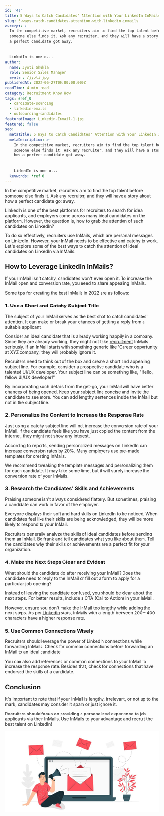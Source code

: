 ```yaml
---
id: '41'
title: 5 Ways to Catch Candidates' Attention with Your LinkedIn InMails
slug: 5-ways-catch-candidates-attention-with-linkedin-inmails
excerpt: >-
  In the competitive market, recruiters aim to find the top talent before
  someone else finds it. Ask any recruiter, and they will have a story about how
  a perfect candidate got away.


  LinkedIn is one o...
author:
  name: Jyoti Shukla
  role: Senior Sales Manager
  avatar: /jyoti.jpg
publishedAt: 2022-06-27T00:00:00.000Z
readTime: 4 min read
category: Recruitment Know How
tags: &ref_0
  - candidate-sourcing
  - linkedin-emails
  - outsourcing-candidates
featuredImage: Linkedin-Inmail-1.jpg
featured: false
seo:
  metaTitle: 5 Ways to Catch Candidates' Attention with Your LinkedIn InMails
  metaDescription: >-
    In the competitive market, recruiters aim to find the top talent before
    someone else finds it. Ask any recruiter, and they will have a story about
    how a perfect candidate got away.


    LinkedIn is one o...
  keywords: *ref_0
---
```


In the competitive market, recruiters aim to find the top talent before someone else finds it. Ask any recruiter, and they will have a story about how a perfect candidate got away.

LinkedIn is one of the best platforms for recruiters to search for ideal applicants, and employers come across many ideal candidates on the platform. However, the question is, how to grab the attention of such candidates on LinkedIn?

<!--more-->

To do so effectively, recruiters use InMails, which are personal messages on LinkedIn. However, your InMail needs to be effective and catchy to work. Let's explore some of the best ways to catch the attention of ideal candidates on LinkedIn via InMails. 

## **How to Leverage LinkedIn InMails?** 

If your InMail isn't catchy, candidates won't even open it. To increase the InMail open and conversion rate, you need to share appealing InMails.

Some tips for creating the best InMails in 2022 are as follows: 

### 1\. **Use a Short and Catchy Subject Title** 

The subject of your InMail serves as the best shot to catch candidates' attention. It can make or break your chances of getting a reply from a suitable applicant.

Consider an ideal candidate that is already working happily in a company. Since they are already working, they might not take [recruitment](https://www.thetalentpool.ai/) InMails seriously. If an InMail starts with something generic like 'Career opportunity at XYZ company,' they will probably ignore it. 

Recruiters need to think out of the box and create a short and appealing subject line. For example, consider a prospective candidate who is a talented UI/UX developer. Your subject line can be something like, "Hello, fellow UI/UX developer!"

By incorporating such details from the get-go, your InMail will have better chances of being opened. Keep your subject line concise and invite the candidate to see more. You can add lengthy sentences inside the InMail but not in the subject line. 

### 2\. **Personalize the Content to Increase the Response Rate** 

Just using a catchy subject line will not increase the conversion rate of your InMail. If the candidate feels like you have just copied the content from the internet, they might not show any interest.

According to reports, sending personalized messages on LinkedIn can increase conversion rates by 20%. Many employers use pre-made templates for creating InMails.

We recommend tweaking the template messages and personalizing them for each candidate. It may take some time, but it will surely increase the conversion rate of your InMails.

### 3\. **Research the Candidates' Skills and Achievements** 

Praising someone isn't always considered flattery. But sometimes, praising a candidate can work in favor of the employer.

Everyone displays their soft and hard skills on LinkedIn to be noticed. When candidates feel like their skills are being acknowledged, they will be more likely to respond to your InMail.

Recruiters generally analyze the skills of ideal candidates before sending them an InMail. Be frank and tell candidates what you like about them. Tell the candidates why their skills or achievements are a perfect fit for your organization. 

### 4\. **Make the Next Steps Clear and Evident** 

What should the candidate do after receiving your InMail? Does the candidate need to reply to the InMail or fill out a form to apply for a particular job opening?

Instead of leaving the candidate confused, you should be clear about the next steps. For better results, include a CTA (Call to Action) in your InMail.

However, ensure you don't make the InMail too lengthy while adding the next steps. As per [LinkedIn](https://www.thetalentpool.ai/blogs/6-secret-tips-for-hiring-the-best-candidates-from-linkedin/) stats, InMails with a length between 200 – 400 characters have a higher response rate.

### 5\. **Use Common Connections Wisely** 

Recruiters should leverage the power of LinkedIn connections while forwarding InMails. Check for common connections before forwarding an InMail to an ideal candidate.

You can also add references or common connections to your InMail to increase the response rate. Besides that, check for connections that have endorsed the skills of a candidate.

## **Conclusion**

It's important to note that if your InMail is lengthy, irrelevant, or not up to the mark, candidates may consider it spam or just ignore it.

Recruiters should focus on providing a personalized experience to job applicants via their InMails. Use InMails to your advantage and recruit the best talent on LinkedIn!  

![Linkedin-Inmail](images/Linkedin-Inmail-1-1024x537.jpg)
